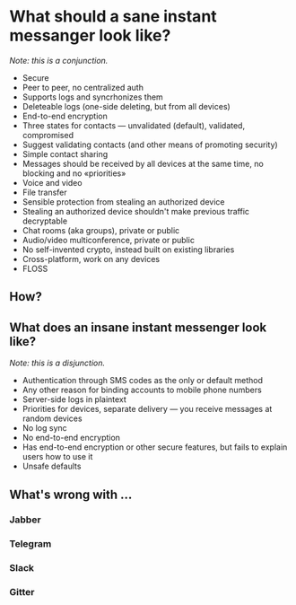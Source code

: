 # What should a sane instant messanger look like?

_Note: this is a conjunction._

* Secure
* Peer to peer, no centralized auth
* Supports logs and syncrhonizes them
* Deleteable logs (one-side deleting, but from all devices)
* End-to-end encryption
* Three states for contacts — unvalidated (default), validated, compromised
* Suggest validating contacts (and other means of promoting security)
* Simple contact sharing
* Messages should be received by all devices at the same time, no blocking and no «priorities»
* Voice and video
* File transfer
* Sensible protection from stealing an authorized device
* Stealing an authorized device shouldn't make previous traffic decryptable
* Chat rooms (aka groups), private or public
* Audio/video multiconference, private or public
* No self-invented crypto, instead built on existing libraries
* Cross-platform, work on any devices
* FLOSS

## How?

## What does an insane instant messenger look like?

_Note: this is a disjunction._

* Authentication through SMS codes as the only or default method
* Any other reason for binding accounts to mobile phone numbers
* Server-side logs in plaintext
* Priorities for devices, separate delivery — you receive messages at random devices
* No log sync
* No end-to-end encryption
* Has end-to-end encryption or other secure features, but fails to explain users how to use it
* Unsafe defaults

## What's wrong with …

### Jabber

### Telegram

### Slack

### Gitter
